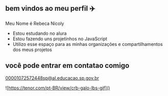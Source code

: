 ## bem vindos ao meu perfil ✈️

Meu Nome é Rebeca Nicoly

- Estou estudando no alura
- Estou fazendo uns projetinhos no JavaScript
- Utilizo esse espaço para as minhas organizações e compartilhamentos dos meus projetos

 ## você pode entrar em contatao comigo

 00001072572448sp@al.educacao.sp.gov.br

  ![https://tenor.com/pt-BR/view/crb-galo-lbs-gif]()
